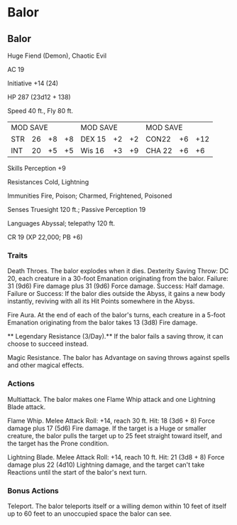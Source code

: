 # Balor

## Balor

Huge Fiend (Demon), Chaotic Evil

AC 19

Initiative +14 (24)

HP 287 (23d12 + 138)

Speed 40 ft., Fly 80 ft.

<table><tr><td colspan="4">MOD SAVE</td><td colspan="3">MOD SAVE</td><td colspan="3">MOD SAVE</td></tr><tr><td>STR</td><td>26</td><td>+8</td><td>+8</td><td>DEX 15</td><td>+2</td><td>+2</td><td>CON22</td><td>+6</td><td>+12</td></tr><tr><td>INT</td><td>20</td><td>+5</td><td>+5</td><td>Wis 16</td><td>+3</td><td>+9</td><td>CHA 22</td><td>+6</td><td>+6</td></tr></table>

Skills Perception +9

Resistances Cold, Lightning

Immunities Fire, Poison; Charmed, Frightened, Poisoned

Senses Truesight 120 ft.; Passive Perception 19

Languages Abyssal; telepathy 120 ft.

CR 19 (XP 22,000; PB +6)

### Traits

Death Throes. The balor explodes when it dies. Dexterity Saving Throw: DC 20, each creature in a 30-foot Emanation originating from the balor. Failure: 31 (9d6) Fire damage plus 31 (9d6) Force damage. Success: Half damage. Failure or Success: If the balor dies outside the Abyss, it gains a new body instantly, reviving with all its Hit Points somewhere in the Abyss.

Fire Aura. At the end of each of the balor's turns, each creature in a 5-foot Emanation originating from the balor takes 13 (3d8) Fire damage.

** Legendary Resistance (3/Day).** If the balor fails a saving throw, it can choose to succeed instead.

Magic Resistance. The balor has Advantage on saving throws against spells and other magical effects.

### Actions

Multiattack. The balor makes one Flame Whip attack and one Lightning Blade attack.

Flame Whip. Melee Attack Roll: +14, reach 30 ft. Hit: 18 (3d6 + 8) Force damage plus 17 (5d6) Fire damage. If the target is a Huge or smaller creature, the balor pulls the target up to 25 feet straight toward itself, and the target has the Prone condition.

Lightning Blade. Melee Attack Roll: +14, reach 10 ft. Hit: 21 (3d8 + 8) Force damage plus 22 (4d10) Lightning damage, and the target can't take Reactions until the start of the balor's next turn.

### Bonus Actions

Teleport. The balor teleports itself or a willing demon within 10 feet of itself up to 60 feet to an unoccupied space the balor can see.
